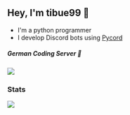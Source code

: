 ## Hey, I'm tibue99 👋
- I'm a python programmer
- I develop Discord bots using [Pycord](https://github.com/Pycord-Development/pycord)

##### German Coding Server 🍪
[![](https://img.shields.io/discord/1010915072694046794?label=discord&style=for-the-badge&logo=discord&color=5865F2&logoColor=white)](https://discord.gg/zfvbjTEzv6)

### Stats
[![](https://github-readme-stats.vercel.app/api?username=tibue99&theme=dracula&count_private=true&show_icons=true&hide=stars)](https://tibue99.github.io)
